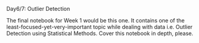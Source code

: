 Day6/7: Outlier Detection

The final notebook for Week 1 would be this one. It contains one of the least-focused-yet-very-important topic while dealing with data i.e. Outlier Detection using Statistical Methods. Cover this notebook in depth, please.
